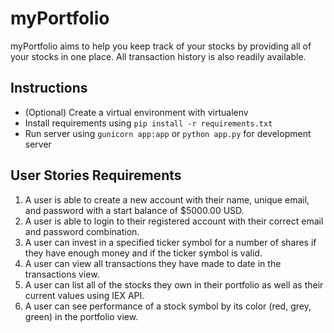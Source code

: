 # myPortfolio
myPortfolio aims to help you keep track of your stocks by providing all of your stocks in one place. All transaction history is also readily available.

## Instructions
* (Optional) Create a virtual environment with virtualenv
* Install requirements using `pip install -r requirements.txt`
* Run server using `gunicorn app:app` or `python app.py` for development server

## User Stories Requirements
1. A user is able to create a new account with their name, unique email, and password with a start balance of $5000.00 USD.
2. A user is able to login to their registered account with their correct email and password combination.
3. A user can invest in a specified ticker symbol for a number of shares if they have enough money and if the ticker symbol is valid.
4. A user can view all transactions they have made to date in the transactions view.
5. A user can list all of the stocks they own in their portfolio as well as their current values using IEX API.
6. A user can see performance of a stock symbol by its color (red, grey, green) in the portfolio view.
